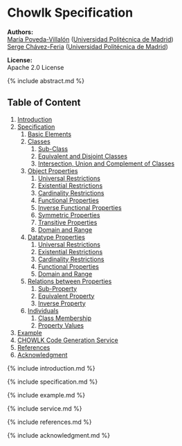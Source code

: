 # Chowlk Specification

**Authors:**<br>
[María Poveda-Villalón](http://w3id.org/people/mpoveda) ([Universidad Politécnica de Madrid](https://www.upm.es/))<br>
[Serge Chávez-Feria](http://w3id.org/people/serge) ([Universidad Politécnica de Madrid](https://www.upm.es/))

**License:**<br>
Apache 2.0 License

{% include abstract.md %}

## Table of Content

1. [Introduction](#introduction)
2. [Specification](#specification)
    1. [Basic Elements](#basic-elements)
    2. [Classes](#classes)
        1. [Sub-Class](#sub-class)
        2. [Equivalent and Disjoint Classes](#equivalent-disjoint-classes)
        3. [Intersection, Union and Complement of Classes](#intersection-union-complement-classes)
    3. [Object Properties](#object-properties)
        1. [Universal Restrictions](#universal-restrictions-for-object-properties)
        2. [Existential Restrictions](#existential-restrictions-for-object-properties)
        3. [Cardinality Restrictions](#cardinality-restrictions-for-object-properties)
        4. [Functional Properties](#functional-object-properties)
        5. [Inverse Functional Properties](#inverse-functional-object-properties)
        6. [Symmetric Properties](#symmetric-object-properties)
        7. [Transitive Properties](#transitive-object-properties)
        8. [Domain and Range](#domain-and-range-for-object-properties)
    4. [Datatype Properties](#datatype-properties)
        1. [Universal Restrictions](#universal-restrictions-for-datatype-properties)
        2. [Existential Restrictions](#existential-restrictions-for-datatype-properties)
        3. [Cardinality Restrictions](#cardinality-restrictions-for-datatype-properties)
        4. [Functional Properties](#functional-datatype-properties)
        5. [Domain and Range](#domain-and-range-for-datatype-properties)
    5. [Relations between Properties](#relations-between-properties)
        1. [Sub-Property](#sub-property)
        2. [Equivalent Property](#equivalent-property)
        3. [Inverse Property](#inverse-property)
    6. [Individuals](#individuals)
        1. [Class Membership](#individuals-class-membership)
        2. [Property Values](#individuals-property-values)
3. [Example](#example)
4. [CHOWLK Code Generation Service](#service)
5. [References](#references)
6. [Acknowledgment](#acknowledgment)

<a name="introduction"></a>
{% include introduction.md %}

<a name="specification"></a>
{% include specification.md %}

<a name="example"></a>
{% include example.md %}

<a name="service"></a>
{% include service.md %}

<a name="references"></a>
{% include references.md %}

<a name="acknowledgment"></a>
{% include acknowledgment.md %}
